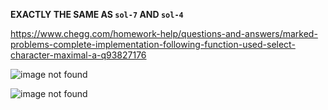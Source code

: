 **EXACTLY THE SAME AS `sol-7` AND `sol-4`**

https://www.chegg.com/homework-help/questions-and-answers/marked-problems-complete-implementation-following-function-used-select-character-maximal-a-q93827176

![image not found](https://cdn.discordapp.com/attachments/777783416346902538/952306653984862258/unknown.png)

![image not found](https://cdn.discordapp.com/attachments/777783416346902538/952306778425663528/unknown.png)
